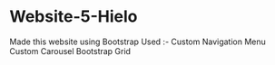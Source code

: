 # Website-5-Hielo
Made this website using Bootstrap
Used :-
Custom Navigation Menu
Custom Carousel
Bootstrap Grid
